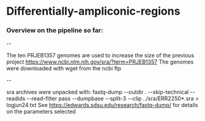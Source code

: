 # Differentially-ampliconic-regions





### Overview on the pipeline so far:
--

The ten PRJEB1357 genomes are used to increase the size of the previous project
https://www.ncbi.nlm.nih.gov/sra/?term=PRJEB1357
The genomes were downloaded with wget from the ncbi ftp 

--

sra archives were unpacked with: fastq-dump --outdir . --skip-technical --readids --read-filter pass --dumpbase --split-3 --clip ../sra/ERR2250*.sra > logjun24.txt
See https://edwards.sdsu.edu/research/fastq-dump/ for details on the parameters selected
